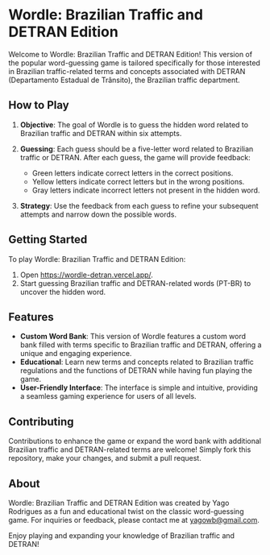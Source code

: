 # Wordle: Brazilian Traffic and DETRAN Edition

Welcome to Wordle: Brazilian Traffic and DETRAN Edition! This version of the popular word-guessing game is tailored specifically for those interested in Brazilian traffic-related terms and concepts associated with DETRAN (Departamento Estadual de Trânsito), the Brazilian traffic department.

## How to Play

1. **Objective**: The goal of Wordle is to guess the hidden word related to Brazilian traffic and DETRAN within six attempts.

2. **Guessing**: Each guess should be a five-letter word related to Brazilian traffic or DETRAN. After each guess, the game will provide feedback:
   - Green letters indicate correct letters in the correct positions.
   - Yellow letters indicate correct letters but in the wrong positions.
   - Gray letters indicate incorrect letters not present in the hidden word.

3. **Strategy**: Use the feedback from each guess to refine your subsequent attempts and narrow down the possible words.

## Getting Started

To play Wordle: Brazilian Traffic and DETRAN Edition:

1. Open https://wordle-detran.vercel.app/.
3. Start guessing Brazilian traffic and DETRAN-related words (PT-BR) to uncover the hidden word.

## Features

- **Custom Word Bank**: This version of Wordle features a custom word bank filled with terms specific to Brazilian traffic and DETRAN, offering a unique and engaging experience.
- **Educational**: Learn new terms and concepts related to Brazilian traffic regulations and the functions of DETRAN while having fun playing the game.
- **User-Friendly Interface**: The interface is simple and intuitive, providing a seamless gaming experience for users of all levels.

## Contributing

Contributions to enhance the game or expand the word bank with additional Brazilian traffic and DETRAN-related terms are welcome! Simply fork this repository, make your changes, and submit a pull request.

## About

Wordle: Brazilian Traffic and DETRAN Edition was created by Yago Rodrigues as a fun and educational twist on the classic word-guessing game. For inquiries or feedback, please contact me at yagowb@gmail.com.

Enjoy playing and expanding your knowledge of Brazilian traffic and DETRAN!
